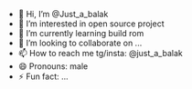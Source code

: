 - 👋 Hi, I’m @Just_a_balak
- 👀 I’m interested in open source project
- 🌱 I’m currently learning build rom
- 💞️ I’m looking to collaborate on ...
- 📫 How to reach me tg/insta: @just_a_balak
- 😄 Pronouns: male
- ⚡ Fun fact: ...

<!---
Justabalak/Justabalak is a ✨ special ✨ repository because its `README.md` (this file) appears on your GitHub profile.
You can click the Preview link to take a look at your changes.
--->
